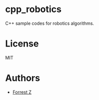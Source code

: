 # cpp_robotics

C++ sample codes for robotics algorithms.

# License 

MIT

# Authors

- [Forrest Z](https://github.com/Forrest-Z/)

